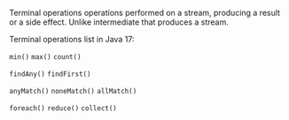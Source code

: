 Terminal operations operations performed on a stream, producing a result or a side effect. Unlike intermediate that produces a stream.

Terminal operations list in Java 17:

`min()`
`max()`
`count()`

`findAny()`
`findFirst()`

`anyMatch()`
`noneMatch()`
`allMatch()`

`foreach()`
`reduce()`
`collect()`
